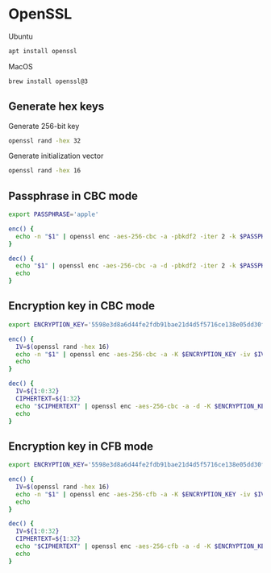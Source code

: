# OpenSSL

Ubuntu
```sh
apt install openssl
```

MacOS
```sh
brew install openssl@3
```

## Generate hex keys

Generate 256-bit key
```sh
openssl rand -hex 32
```

Generate initialization vector
```sh
openssl rand -hex 16
```

## Passphrase in CBC mode

```sh
export PASSPHRASE='apple'

enc() {
  echo -n "$1" | openssl enc -aes-256-cbc -a -pbkdf2 -iter 2 -k $PASSPHRASE
}

dec() {
  echo "$1" | openssl enc -aes-256-cbc -a -d -pbkdf2 -iter 2 -k $PASSPHRASE
  echo
}
```

## Encryption key in CBC mode

```sh
export ENCRYPTION_KEY='5598e3d8a6d44fe2fdb91bae21d4d5f5716ce138e05dd30fc58935c752c0a07c'

enc() {
  IV=$(openssl rand -hex 16)
  echo -n "$1" | openssl enc -aes-256-cbc -a -K $ENCRYPTION_KEY -iv $IV | echo -n "$IV$(cat)"
  echo
}

dec() {
  IV=${1:0:32}
  CIPHERTEXT=${1:32}
  echo "$CIPHERTEXT" | openssl enc -aes-256-cbc -a -d -K $ENCRYPTION_KEY -iv $IV
  echo
}
```

## Encryption key in CFB mode

```sh
export ENCRYPTION_KEY='5598e3d8a6d44fe2fdb91bae21d4d5f5716ce138e05dd30fc58935c752c0a07c'

enc() {
  IV=$(openssl rand -hex 16)
  echo -n "$1" | openssl enc -aes-256-cfb -a -K $ENCRYPTION_KEY -iv $IV | echo -n "$IV$(cat)"
  echo
}

dec() {
  IV=${1:0:32}
  CIPHERTEXT=${1:32}
  echo "$CIPHERTEXT" | openssl enc -aes-256-cfb -a -d -K $ENCRYPTION_KEY -iv $IV
  echo
}
```

